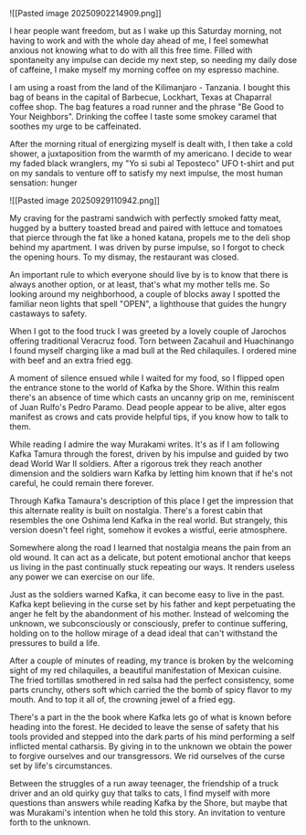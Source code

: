 ![[Pasted image 20250902214909.png]]


I hear people want freedom, but as I wake up this Saturday morning, not having to work and with the whole day ahead of me, I feel somewhat anxious not knowing what to do with all this free time. Filled with spontaneity any impulse can decide my next step, so needing my daily dose of caffeine, I make myself my morning coffee on my espresso machine. 

I am using a roast from the land of the Kilimanjaro - Tanzania. I bought this bag of beans in the capital of Barbecue, Lockhart, Texas at Chaparral coffee shop. The bag features a road runner and the phrase "Be Good to Your Neighbors". Drinking the coffee I taste some smokey caramel that soothes my urge to be caffeinated. 

After the morning ritual of energizing myself is dealt with, I then take a cold shower, a juxtaposition from the warmth of my americano. I decide to wear my faded black wranglers, my "Yo si subi al Teposteco" UFO t-shirt and put on my sandals to venture off to satisfy my next impulse, the most human sensation: hunger

![[Pasted image 20250929110942.png]]

My craving for the pastrami sandwich with perfectly smoked fatty meat, hugged by a buttery toasted bread and paired with lettuce and tomatoes that pierce through the fat like a honed katana, propels me to the deli shop behind my apartment. I was driven by purse impulse, so I forgot to check the opening hours. To my dismay, the restaurant was closed. 

An important rule to which everyone should live by is to know that there is always another option, or at least, that's what my mother tells me. So looking around my neighborhood, a couple of blocks away I spotted the familiar neon lights that spell "OPEN", a lighthouse that guides the hungry castaways to safety. 

When I got to the food truck I was greeted by a lovely couple of Jarochos offering traditional Veracruz food. Torn between Zacahuil and Huachinango I found myself charging like a mad bull at the Red chilaquiles. I ordered mine with beef and an extra fried egg. 

A moment of silence ensued while I waited for my food, so I flipped open the entrance stone to the world of Kafka by the Shore. Within this realm there's an absence of time which casts an uncanny grip on me, reminiscent of Juan Rulfo's Pedro Paramo. Dead people appear to be alive, alter egos manifest as crows and cats provide helpful tips, if you know how to talk to them. 

While reading I admire the way Murakami writes. It's as if I am following Kafka Tamura through the forest, driven by his impulse and guided by two dead World War II soldiers. After a rigorous trek they reach another dimension and the soldiers warn Kafka by letting him known that if he's not careful, he could remain there forever. 

Through Kafka Tamaura's description of this place I get the impression that this alternate reality is built on nostalgia. There's a forest cabin that resembles the one Oshima lend Kafka in the real world. But strangely, this version doesn't feel right, somehow it evokes a wistful, eerie  atmosphere.

Somewhere along the road I learned that nostalgia means the pain from an old wound. It can act as a delicate, but potent emotional anchor that keeps us living in the past continually stuck repeating our ways. It renders useless any power we can exercise on our life. 

Just as the soldiers warned Kafka, it can become easy to live in the past. Kafka kept believing in the curse set by his father and kept perpetuating the anger he felt by the abandonment of his mother. Instead of welcoming the unknown, we subconsciously or consciously, prefer to continue suffering, holding on to the hollow mirage of a dead ideal that can't withstand the pressures to build a life.

After a couple of minutes of reading, my trance is broken by the welcoming sight of my red chilaquiles, a beautiful manifestation of Mexican cuisine. The fried tortillas smothered in red salsa had the perfect consistency, some parts crunchy, others soft which carried the the bomb of spicy flavor to my mouth. And to top it all of, the crowning jewel of a fried egg.

There's a part in the the book where Kafka lets go of what is known before heading into the forest. He decided to leave the sense of safety that his tools provided and stepped into the dark parts of his mind performing a self inflicted mental catharsis. By giving in to the unknown we obtain the power to forgive ourselves and our transgressors. We rid ourselves of the curse set by life's circumstances. 

Between the struggles of a run away teenager, the friendship of a truck driver and an old quirky guy that talks to cats, I find myself with more questions than answers while reading Kafka by the Shore, but maybe that was Murakami's intention when he told this story. An invitation to venture forth to the unknown. 
